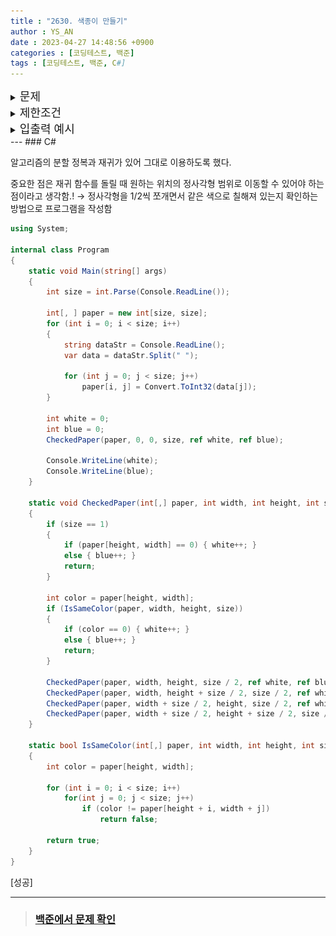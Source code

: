 ```yaml
---
title : "2630. 색종이 만들기"
author : YS_AN
date : 2023-04-27 14:48:56 +0900
categories : [코딩테스트, 백준]
tags : [코딩테스트, 백준, C#]
---
```


<details>
  <summary><font size= "4">문제</font></summary>
    
   <img src="../../assets/img/post/Coding Test/Baekjoon/2630/question.JPG">
   
</details>
    
<details>
    <summary><font size= "4">제한조건</font></summary>
	 
	<img src="../../assets/img/post/Coding Test/Baekjoon/2630/Constraints.JPG">

</details>

<details>
  <summary><font size= "4">입출력 예시</font></summary>

   <img src="../../assets/img/post/Coding Test/Baekjoon/2630/output.JPG">

</details>
---
### C#

알고리즘의 분할 정복과 재귀가 있어 그대로 이용하도록 했다.

중요한 점은 재귀 함수를 돌릴 때 원하는 위치의 정사각형 범위로 이동할 수 있어야 하는 점이라고 생각함.!  → 정사각형을 1/2씩 쪼개면서 같은 색으로 칠해져 있는지 확인하는 방법으로 프로그램을 작성함

```csharp
using System;

internal class Program
{
	static void Main(string[] args)
	{
		int size = int.Parse(Console.ReadLine());

		int[, ] paper = new int[size, size];
		for (int i = 0; i < size; i++)
		{
			string dataStr = Console.ReadLine();
			var data = dataStr.Split(" ");

			for (int j = 0; j < size; j++)
				paper[i, j] = Convert.ToInt32(data[j]);
		}

		int white = 0;
		int blue = 0;
		CheckedPaper(paper, 0, 0, size, ref white, ref blue);

		Console.WriteLine(white);
        Console.WriteLine(blue);
    }
	
	static void CheckedPaper(int[,] paper, int width, int height, int size, ref int white, ref int blue)
	{
        if (size == 1)
		{
			if (paper[height, width] == 0) { white++; }
			else { blue++; }
			return;
		}

		int color = paper[height, width];
		if (IsSameColor(paper, width, height, size)) 
		{
			if (color == 0) { white++; }
			else { blue++; }
			return;
		}

		CheckedPaper(paper, width, height, size / 2, ref white, ref blue);
		CheckedPaper(paper, width, height + size / 2, size / 2, ref white, ref blue);
		CheckedPaper(paper, width + size / 2, height, size / 2, ref white, ref blue);
		CheckedPaper(paper, width + size / 2, height + size / 2, size / 2, ref white, ref blue);
	}

	static bool IsSameColor(int[,] paper, int width, int height, int size)
	{
		int color = paper[height, width];

		for (int i = 0; i < size; i++)
			for(int j = 0; j < size; j++)
				if (color != paper[height + i, width + j])
					return false;

		return true;
	}
}
```

[성공]

---
> ### [백준에서 문제 확인](https://www.acmicpc.net/problem/2630)
